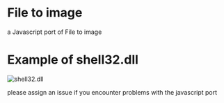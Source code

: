 # File to image
a Javascript port of File to image


# Example of shell32.dll
![shell32.dll](https://github.com/user-attachments/assets/e95ae243-c1c1-4e3d-b2b1-f82dd7b599d6)	

please assign an issue if you encounter problems with the javascript port
